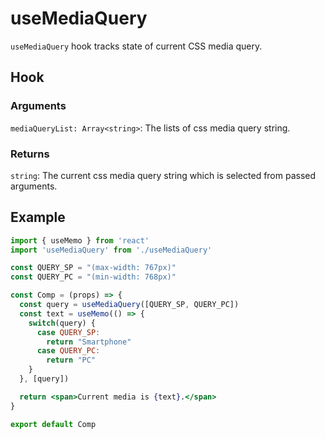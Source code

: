 # useMediaQuery

`useMediaQuery` hook tracks state of current CSS media query.

## Hook

### Arguments

`mediaQueryList: Array<string>`: The lists of css media query string.

### Returns

`string`: The current css media query string which is selected from passed arguments.

## Example

```jsx
import { useMemo } from 'react'
import 'useMediaQuery' from './useMediaQuery'

const QUERY_SP = "(max-width: 767px)"
const QUERY_PC = "(min-width: 768px)"

const Comp = (props) => {
  const query = useMediaQuery([QUERY_SP, QUERY_PC])
  const text = useMemo(() => {
    switch(query) {
      case QUERY_SP:
        return "Smartphone"
      case QUERY_PC:
        return "PC"
    }
  }, [query])

  return <span>Current media is {text}.</span>
}

export default Comp
```